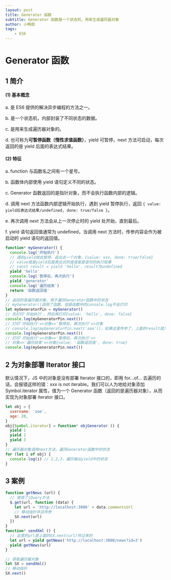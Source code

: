 ```yaml
---
layout: post
title: Generator 函数
subtitle: Generator 函数是一个状态机，用来生成遍历器对象
author: 小畅叙
tags:
    - ES6
---
```


# Generator 函数

## 1 简介

#### (1) 基本概念

a. 是 ES6 提供的解决异步编程的方法之一。

b. 是一个状态机，内部封装了不同状态的数据。

c. 是用来生成遍历器对象的。

d. 也可称为**可暂停函数（惰性求值函数）**，yield 可暂停，next 方法可启动，每次返回的是 yield 后面的表达式结果。

#### (2) 特征

a. function 与函数名之间有一个星号。

b. 函数体内部使用 yield 语句定义不同的状态。

c. Generator 函数返回的是指针对象，而不会执行函数内部的逻辑。

d. 调用 next 方法函数内部逻辑开始执行，遇到 yield 暂停执行，返回 `{ value: yield后表达式结果/undefined, done: true/false }`。

e. 再次调用 next 方法会从上一次停止时的 yield 处开始，直到最后。

f. yield 语句返回值通常为 undefined，当调用 next 方法时，传参内容会作为被启动的 yield 语句的返回值。

```js
function* myGenerator() {
  console.log('开始执行')
  // 遇到yield就会暂停，返出去一个对象，{value: xxx, done: true/false}
  // value值是yield后面表达式的值或者是语句的执行结果
  // const result = yield 'hello'，result为undefined
  yield 'hello'
  console.log('暂停后，再次执行')
  yield 'generator'
  console.log('遍历结束')
  return '函数返回值'
}
// 返回的是遍历器对象，用于遍历Generator函数中的状态
// myGenerator()调用了函数，但是函数中的console.log不会打印
let myGeneratorPin = myGenerator()
// 先打印'开始执行'，然后再打印{value: 'hello', done: false}
console.log(myGeneratorPin.next())
// 打印'开始执行'=>对象=>'暂停后，再次执行'=>对象
// console.log(myGeneratorPin.next('aaa'))，如果这里传参了，上面的result就为'aaa'
console.log(myGeneratorPin.next())
// 打印'开始执行'=>对象=>'暂停后，再次执行'=>
// 对象=>'遍历结束'=>对象{value: '函数返回值', done: true}
console.log(myGeneratorPin.next())
```

## 2 为对象部署 Iterator 接口

默认情况下，JS 中的对象是没有部署 Iterator 接口的，即用 for...of... 去遍历的话，会报错这样的错：xxx is not iterable。我们可以人为地给对象添加 Symbol.iterator 属性，值为一个 Generator 函数（返回的是遍历器对象），从而实现为对象部署 Iterator 接口。

```javascript
let obj = {
  username: 'zoe',
  age: 28,
}
obj[Symbol.iterator] = function* objGenerator () {
  yield 1
  yield 2
  yield 3
}
// 遍历器对象调用next方法，遍历Generator函数中的状态
for (let i of obj) {
  console.log(i) // 1,2,3，遍历输出yield中的状态
}
```

## 3 案例

```javascript
function getNews (url) {
  // 使用了jQuery方法
  $.get(url, function (data) {
    let url = 'http://localhost:3000' + data.commentsUrl
    // 移动指针并且传参
    SX.next(url)
  })
}
function* sendXml () {
  // 这里的url是上面的SX.next(url)传过来的
  let url = yield getNews('http://localhost:3000/news?id=3')
  yield getNews(url)
}

// 获取遍历器对象
let SX = sendXml()
// 移动指针
SX.next()
```
